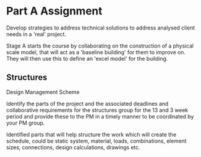 # Part A Assignment

Develop strategies to address technical solutions to address analysed client needs in a 'real' project. 

Stage A starts the course by collaborating on the construction of a physical scale model, that will act as a 'baseline building' for them to improve on. They will then use this to define an 'excel model' for the building. 

## Structures
Design Management Scheme 

Identify the parts of the project and the associated deadlines and collaborative requirements for the structures group for the 13 and 3 week period and provide these to the PM in a timely manner to be coordinated by your PM group. 

Identified parts that will help structure the work which will create the schedule, could be static system, material, loads, combinations, element sizes, connections, design calculations, drawings etc. 

